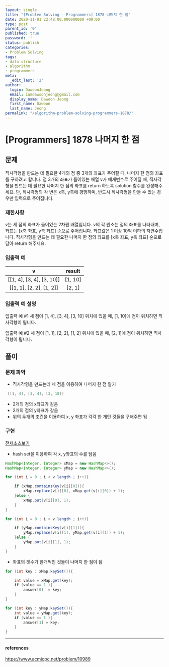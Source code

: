 ```yaml
---
layout: single
title: "[Problem Solving - Programmers] 1878 나머지 한 점"
date: 2020-11-01 22:48:00.000000000 +09:00
type: post
parent_id: '0'
published: true
password: ''
status: publish
categories:
- Problem Solving
tags:
- data structure
- algorithm
- programmers
meta:
  _edit_last: '2'
author:
  login: DawoonJeong
  email: iamdawoonjeong@gmail.com
  display_name: Dawoon Jeong
  first_name: Dawoon
  last_name: Jeong
permalink: "/algorithm-problem-solving-programmers-1878/"
---
```

# [Programmers] 1878 나머지 한 점

## 문제
직사각형을 만드는 데 필요한 4개의 점 중 3개의 좌표가 주어질 때, 나머지 한 점의 좌표를 구하려고 합니다. 점 3개의 좌표가 들어있는 배열 v가 매개변수로 주어질 때, 직사각형을 만드는 데 필요한 나머지 한 점의 좌표를 return 하도록 solution 함수를 완성해주세요. 단, 직사각형의 각 변은 x축, y축에 평행하며, 반드시 직사각형을 만들 수 있는 경우만 입력으로 주어집니다.


### 제한사항
v는 세 점의 좌표가 들어있는 2차원 배열입니다.
v의 각 원소는 점의 좌표를 나타내며, 좌표는 [x축 좌표, y축 좌표] 순으로 주어집니다.
좌표값은 1 이상 10억 이하의 자연수입니다.
직사각형을 만드는 데 필요한 나머지 한 점의 좌표를 [x축 좌표, y축 좌표] 순으로 담아 return 해주세요.


### 입출력 예

| v   | result |
|:--------:|:--------:|
|  [[1, 4], [3, 4], [3, 10]] | [1, 10] |
|  [[1, 1], [2, 2], [1, 2]]  | [2, 1] |

### 입출력 예 설명
입출력 예 #1
세 점이 [1, 4], [3, 4], [3, 10] 위치에 있을 때, [1, 10]에 점이 위치하면 직사각형이 됩니다.

입출력 예 #2
세 점이 [1, 1], [2, 2], [1, 2] 위치에 있을 때, [2, 1]에 점이 위치하면 직사각형이 됩니다.


## 풀이

### 문제 파악
- 직사각형을 만드는데 세 점을 이용하여 나머지 한 점 알기

```java
 [[1, 4], [3, 4], [3, 10]]
```

- 2개의 점의 x좌표가 같음
- 2개의 점의 y좌표가 같음
- 위의 두개의 조건을 이용하여 x, y 좌표가 각각 한 개인 것들을 구해주면 됨

### 구현

[전체소스보기](https://github.com/iamdawoonjeong/java-datastructure-algorithm/blob/master/java-algorithm-problem-solving/src/programmers/lessons1878/Solution.java)

- hash set을 이용하여 각 x, y좌표의 수를 담음

```java
HashMap<Integer, Integer> xMap = new HashMap<>();
HashMap<Integer, Integer> yMap = new HashMap<>();

for (int i = 0 ; i < v.length ; i++){

    if (xMap.containsKey(v[i][0])){
        xMap.replace(v[i][0], xMap.get(v[i][0]) + 1);
    }else {
        xMap.put(v[i][0], 1);
    }
}

for (int i = 0 ; i < v.length ; i++){

    if (yMap.containsKey(v[i][1])){
        yMap.replace(v[i][1], yMap.get(v[i][1]) + 1);
    }else {
        yMap.put(v[i][1], 1);
    }
}
```

- 좌표의 갯수가 한개씩인 것들이 나머지 한 점이 됨

```java
for (int key : xMap.keySet()){

    int value = xMap.get(key);
    if (value == 1 ){
        answer[0]  = key;
    }
}

for (int key : yMap.keySet()){
    int value = yMap.get(key);
    if (value == 1 ){
        answer[1] = key;
    }
}
```

---

#### references
<https://www.acmicpc.net/problem/10989>
